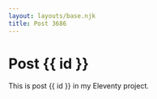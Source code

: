 ```yaml
---
layout: layouts/base.njk
title: Post 3686
---
```


# Post {{ id }}

This is post {{ id }} in my Eleventy project.
